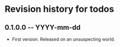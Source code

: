 # Revision history for todos

## 0.1.0.0 -- YYYY-mm-dd

* First version. Released on an unsuspecting world.
